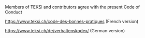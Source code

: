 Members of TEKSI and contributors agree with the present Code of Conduct

https://www.teksi.ch/code-des-bonnes-pratiques (French version)

https://www.teksi.ch/de/verhaltenskodex/ (German version)
